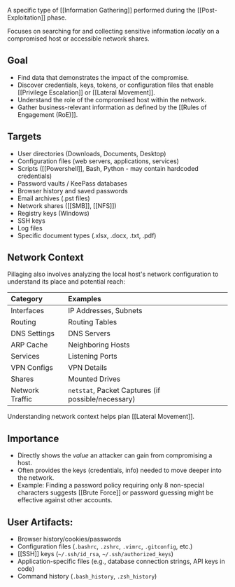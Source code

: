 A specific type of [[Information Gathering]] performed during the [[Post-Exploitation]] phase.

Focuses on searching for and collecting sensitive information *locally* on a compromised host or accessible network shares.

## Goal

- Find data that demonstrates the impact of the compromise.
- Discover credentials, keys, tokens, or configuration files that enable [[Privilege Escalation]] or [[Lateral Movement]].
- Understand the role of the compromised host within the network.
- Gather business-relevant information as defined by the [[Rules of Engagement (RoE)]].

## Targets

- User directories (Downloads, Documents, Desktop)
- Configuration files (web servers, applications, services)
- Scripts ([[Powershell]], Bash, Python - may contain hardcoded credentials)
- Password vaults / KeePass databases
- Browser history and saved passwords
- Email archives (.pst files)
- Network shares ([[SMB]], [[NFS]])
- Registry keys (Windows)
- SSH keys
- Log files
- Specific document types (.xlsx, .docx, .txt, .pdf)

## Network Context

Pillaging also involves analyzing the local host's network configuration to understand its place and potential reach:

| Category     | Examples        |
| :----------- | :-------------- |
| Interfaces   | IP Addresses, Subnets |
| Routing       | Routing Tables  |
| DNS Settings | DNS Servers     |
| ARP Cache    | Neighboring Hosts |
| Services      | Listening Ports |
| VPN Configs  | VPN Details     |
| Shares        | Mounted Drives  |
| Network Traffic | `netstat`, Packet Captures (if possible/necessary) |

Understanding network context helps plan [[Lateral Movement]].

## Importance

- Directly shows the *value* an attacker can gain from compromising a host.
- Often provides the keys (credentials, info) needed to move deeper into the network.
- Example: Finding a password policy requiring only 8 non-special characters suggests [[Brute Force]] or password guessing might be effective against other accounts.

## **User Artifacts:**
- Browser history/cookies/passwords
- Configuration files (`.bashrc`, `.zshrc`, `.vimrc`, `.gitconfig`, etc.)
- [[SSH]] keys (`~/.ssh/id_rsa`, `~/.ssh/authorized_keys`)
- Application-specific files (e.g., database connection strings, API keys in code)
- Command history (`.bash_history`, `.zsh_history`) 